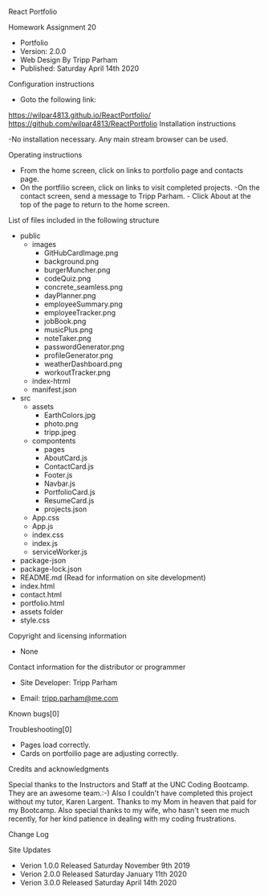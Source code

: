 React Portfolio

Homework Assignment 20

- Portfolio 
- Version: 2.0.0 
- Web Design By Tripp Parham 
- Published: Saturday April 14th 2020

Configuration instructions

- Goto the following link:

https://wilpar4813.github.io/ReactPortfolio/
https://github.com/wilpar4813/ReactPortfolio
Installation instructions

-No installation necessary. Any main stream browser can be used.

Operating instructions

- From the home screen, click on links to portfolio page and contacts page. 
- On the portfilio screen, click on links to visit completed projects. -On the contact screen, send a message to Tripp Parham. - Click About at the top of the page to return to the home screen.

List of files included in the following structure
- public
  - images
    - GitHubCardImage.png
    - background.png
    - burgerMuncher.png
    - codeQuiz.png
    - concrete_seamless.png
    - dayPlanner.png
    - employeeSummary.png
    - employeeTracker.png
    - jobBook.png
    - musicPlus.png
    - noteTaker.png
    - passwordGenerator.png
    - profileGenerator.png
    - weatherDashboard.png
    - workoutTracker.png
  - index-htrml
  - manifest.json
- src
  - assets
    - EarthColors.jpg
    - photo.png
    - tripp.jpeg
  - compontents
    - pages
    - AboutCard.js
    - ContactCard.js
    - Footer.js
    - Navbar.js
    - PortfolioCard.js
    - ResumeCard.js
    - projects.json
  - App.css
  - App.js
  - index.css
  - index.js
  - serviceWorker.js
- package-json
- package-lock.json
- README.md (Read for information on site development)  
- index.html
- contact.html 
- portfolio.html 
- assets folder 
- style.css

Copyright and licensing information

- None

Contact information for the distributor or programmer

- Site Developer: Tripp Parham 

- Email: tripp.parham@me.com

Known bugs[0]

Troubleshooting[0] 
- Pages load correctly. 
- Cards on portfoilio page are adjusting correctly.

Credits and acknowledgments

Special thanks to the Instructors and Staff at the UNC Coding Bootcamp. They are an awesome team.:-) Also I couldn't have completed this project without my tutor, Karen Largent. Thanks to my Mom in heaven that paid for my Bootcamp. Also special thanks to my wife, who hasn't seen me much recently, for her kind patience in dealing with my coding frustrations.

Change Log

Site Updates

- Verion 1.0.0 Released Saturday November 9th 2019 
- Verion 2.0.0 Released Saturday January 11th 2020
- Verion 3.0.0 Released Saturday April 14th 2020
